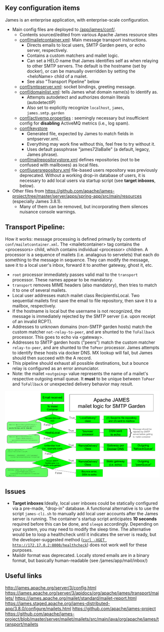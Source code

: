 ## Key configuration items

James is an enterprise application, with enterprise-scale configuration.
- Main config files are deployed to [/app/james/conf/](conf/).
  - Contents sourced/edited from various Apache James resource sites
  - [conf/mailetcontainer.xml](conf/mailetcontainer.xml): Main message transport instructions.
    - Directs emails to local users, SMTP Garden peers, or echo server, respectively.
    - Contains a custom matchers and mailet logic.
    - Can set a HELO name that James identifies self as when relaying to other SMTP servers.  The default is the hostname (set by docker), or can be manually overridden by setting the \<heloName\> child of a mailet.
    - See also "Transport Pipeline" below
  - [conf/smtpserver.xml](conf/smtpserver.xml): socket bindings, greeting message.
  - [conf/domainlist.xml](conf/domainlist.xml): tells James what domain name(s) to identify as.
    - Attempts autodetect and authorizes domain literals (autodetectIP)
    - Also set to explicitly recognize `localhost`, `james`, `james.smtp.garden`
  - [conf/activemq.properties](conf/activemq.properties) : seemingly necessary but insufficient config for __disabling__ ActiveMQ metrics (i.e., log spam).
  - [conf/keystore](conf/keystore)
    - Generated file, expected by James to match fields in smtpserver.xml.
    - Everything may work fine without this, feel free to try without it.
    - Uses default passphrase "james72laBalle" (a default, legacy, James phrase).
  - [conf/mailrepositorystore.xml](conf/mailrepositorystore.xml) defines repositories (not to be confused with mailboxes) as local files.
  - [conf/usersrepository.xml](conf/usersrepository.xml) file-based users repository was previously deprecated.  Without a working drop-in database of users, it is necessary to add local users via startup script (see __target inboxes__, below).
- Other files from https://github.com/apache/james-project/tree/master/server/apps/spring-app/src/main/resources (especially James 3.8.1).
  - Many of them can be removed, but incorporating them silences nuisance console warnings.

## Transport Pipeline:
How it works: message processing is defined primarily by contents of `conf/mailetcontainer.xml`.  The \<mailetcontainer\> tag contains the \<processors\> child, which contains individual \<processor\> children.  A processor is a sequence of mailets (i.e. analagous to servelets) that each do something to the message in sequence.  They can modify the message, save it to a local user's inbox, forward it to another gateway, ghost it, etc.
- `root` processor immediately passes valid mail to the `transport` processor.  These names appear to be mandatory.
- `transport` removes MIME headers (also mandatory), then tries to match it to one of several mailets.
- Local user addresses match mailet class RecipientIsLocal.  Two sequential mailets first save the email to file repository, then save it to a mailbox, respectively.
- If the hostname is local but the username is not recognized, the message is immediately rejected by the SMTP server (i.e. upon receipt of an invalid RCPT).
- Addresses to unknown domains (non-SMTP garden hosts) match the custom matcher `not-relay-to-peer`, and are shunted to the `ToFallback` processor.  This goes to echo via \<gateway\>.
- Addresses to SMTP garden hosts ("peers") match the custom matcher `relay-to-peer`, and are shunted to the `ToPeer` processor.  James attempts to identify these hosts via docker DNS.  MX lookup will fail, but James should then succeed with the A record.
- This pipeline should exhaust all possible destinations, but a bounce relay is configured as an error annunciator.
- Note: the mailet `<outgoing>` value represents the name of a mailet's respective outgoing email queue.  It __must__ to be unique between `ToPeer` and `ToFallback` or unexpected delivery behavior may result.

![Pipeline Flowchart](JamesMailetLogic.png)

## Issues
- __Target inboxes__:Ideally, local user inboxes could be statically configured via a pre-made, "drop-in" database.  A functional alternative is to use the script `james-cli.sh` to manually add local user accounts after the James server is running.  The container's startup script anticipates __10 seconds__ required before this can be done, and `sleep`s accordingly.  Depending on your system, you may need to modify the sleep time.  The alternative would be to loop a healthcheck until it indicates the server is ready, but the developer-suggested method \([`curl -XGET http://172.17.0.2:8000/healthcheck`](https://james.apache.org/howTo/custom-healthchecks.html)\) does not work well for these purposes.
- Maildir format was deprecated.  Locally stored emails are in a binary format, but basically human-readable (see /james/app/mail/inbox/)

## Useful links
http://james.apache.org/server/3/config.html
https://james.apache.org/server/3/apidocs/org/apache/james/transport/mailets/
https://james.apache.org/mailet/standard/mailet-report.html
https://james.staged.apache.org/james-distributed-app/3.8.0/configure/mailets.html
https://github.com/apache/james-project
https://github.com/apache/james-project/blob/master/server/mailet/mailets/src/main/java/org/apache/james/transport/mailets

